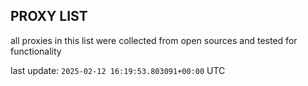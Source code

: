 ## PROXY LIST

all proxies in this list were collected from open sources and tested for functionality

last update: `2025-02-12 16:19:53.803091+00:00` UTC